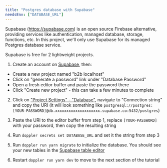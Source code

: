 ```yaml
---
title: "Postgres database with Supabase"
needsEnv: ["DATABASE_URL"]
---
```


Supabase (<a href="https://supabase.com" target="_blank">https://supabase.com</a>) is an open source Firebase alternative, providing services like authentication, managed database, storage, functions, etc. In this project, we'll only use Supabase for its managed Postgres database service.

Supabase is free for 2 lightweight projects.

1. Create an account on <a href="https://supabase" target="_blank">Supabase</a>, then:

- Create a new project named "b2b localhost"
- Click on "generate a password" link under "Database Password"
- Open a fresh editor buffer and paste the password there
- Click "Create new project" - this can take a few minutes to complete

2. Click on <a href="https://app.supabase.com/project/_/settings/database" target="_blank">"Project Settings" - "Database"</a>, navigate to "Connection string" and copy the URI (it will look something like `postgresql://postgres:[YOUR-PASSWORD]@db.xxxxxxxxxxxxxxxxxxxx.supabase.co:5432/postgres`)

3. Paste the URI to the editor buffer from step 1, replace `[YOUR-PASSWORD]` with your password, then copy the resulting string

4. Run `doppler secrets set DATABASE_URL` and set it the string from step 3

5. Run `doppler run yarn migrate` to initialize the database. You should see your new tables in the <a href="https://app.supabase.com/project/_/editor" target="_blank">Supabase table editor</a>

6. Restart `doppler run yarn dev` to move to the next section of the tutorial
